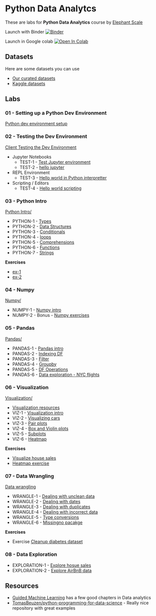 # Python Data Analytcs

These are labs for **Python Data Analytics** course by [Elephant Scale](https://elephantscale.com/)

Launch with Binder [![Binder](https://mybinder.org/badge_logo.svg)](https://mybinder.org/v2/gh/elephantscale/python-data-analytics/HEAD)

Launch in Google colab [![Open In Colab](https://colab.research.google.com/assets/colab-badge.svg)](https://colab.research.google.com/github/elephantscale/python-data-analytics/)

## Datasets

Here are some datasets you can use

- [Our curated datasets](https://github.com/elephantscale/datasets)
- [Kaggle datasets](https://www.kaggle.com/datasets)

## Labs

### 01 - Setting up a Python Dev Environment

[Python dev environment setup](01-dev-env-setup/README.md)

### 02 - Testing the Dev Environment

[Client Testing the Dev Environment](http://go/dataanalyticspython/#DataAnalyticswithPython-TestingtheDevEnvironment)

* Jupyter Notebooks
    * TEST-1 - [Test Jupyter environment](01-dev-env-setup/testing-123.ipynb)
    * TEST-2 - [hello jupyter](02-helloworld/hello-jupyter.ipynb)
* REPL Environment
    * TEST-3 - [Hello world in Python interpretter](02-helloworld/REPL.md)
* Scripting / Editors
    * TEST-4 - [Hello world scripting](02-helloworld/Script.md)

### 03 - Python Intro

[Python Intro/](03-python-intro/)

* PYTHON-1 - [Types](03-python-intro/01-types.ipynb)
* PYTHON-2 - [Data Structures](03-python-intro/02-data-structures.ipynb)
* PYTHON-3 - [Conditionals](03-python-intro/03-conditionals.ipynb)
* PYTHON-4 - [loops](03-python-intro/04-loops.ipynb)
* PYTHON-5 - [Comprehensions](03-python-intro/05-comprehensions.ipynb)
* PYTHON-6 - [Functions](03-python-intro/06-functions.ipynb)
* PYTHON-7 - [Strings](03-python-intro/07-string.ipynb)

**Exercises**

* [ex-1](03-python-intro/ex-1.ipynb)
* [ex-2](03-python-intro/ex-2.ipynb)

### 04 - Numpy

[Numpy/](04-numpy/)

* NUMPY-1 - [Numpy intro](04-numpy/numpy-1.ipynb)
* NUMPY-2 - Bonus - [Numpy exercises](https://github.com/elephantscale/guided-machine-learning/blob/master/python-data-analysis/np-1__numpy-intro.md)

### 05 - Pandas

[Pandas/](05-pandas/)

* PANDAS-1 - [Pandas intro](05-pandas/pandas-1-intro.ipynb)
* PANDAS-2 - [Indexing DF](05-pandas/pandas-2-indexing.ipynb)
* PANDAS-3 - [Filter](05-pandas/pandas-3-filter.ipynb)
* PANDAS-4 - [Groupby](05-pandas/pandas-4-groupby.ipynb)
* PANDAS-5 - [DF Operations](05-pandas/pandas-5-operations.ipynb)
* PANDAS-6 - [Data exploration - NYC flights](05-pandas/exercise-1-nycflights.ipynb)

### 06 - Visualization

[Visualization/](06-visualiazation)

* [Visualization resources](06-visualization/README.md)
* VIZ-1 - [Visualization intro](06-visualization/1-viz-intro.ipynb)
* VIZ-2 - [Visualizing cars](06-visualization/2-plot-cars.ipynb)
* VIZ-3 - [Pair plots](06-visualization/3-pair-plots.ipynb)
* VIZ-4 - [Box and Violin plots](06-visualization/4-box-violin-plots.ipynb)
* VIZ-5 - [Subplots](06-visualization/5-subplots.ipynb)
* VIZ-6 - [Heatmap](06-visualization/6-heatmap-1-weather.ipynb)

**Exercises**

* [Visualize house sales](06-visualization/ex-1-visualize-house-sales.ipynb)
* [Heatmap exercise](06-visualization/ex-3-heatmap-flights.ipynb)


### 07 - Data Wrangling

[Data wrangling](07-data-wrangling/)

* WRANGLE-1 - [Dealing with unclean data](07-data-wrangling/1-data-cleanup-1.ipynb)
* WRANGLE-2 - [Dealing with dates](07-data-wrangling/2-dates.ipynb)
* WRANGLE-3 - [Dealing with duplicates](07-data-wrangling/3-duplicates.ipynb)
* WRANGLE-4 - [Dealing with incorrect data](07-data-wrangling/4-incorrect_values.ipynb)
* WRANGLE-5 - [Type conversions](07-data-wrangling/5-type_conversion.ipynb)
* WRANGLE-6 - [Missingno pacakge](07-data-wrangling/6-missingno.ipynb)

**Exercises**

* Exercise [Cleanup diabetes dataset](07-data-wrangling/data-cleanup-diabetes.ipynb)


### 08 - Data Exploration

* EXPLORATION-1 - [Explore hosue sales](08-exploration/explore-house-sales.ipynb)
* EXPLORATION-2 - [Explore AirBnB data](08-exploration/airbnb_stays.ipynb)


## Resources

* [Guided Machine Learning](https://github.com/elephantscale/guided-machine-learning) has a few good chapters in Data analytics
* [TomasBeuzen/python-programming-for-data-science](https://github.com/TomasBeuzen/python-programming-for-data-science) - Really nice repository with great examples